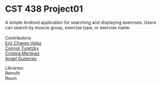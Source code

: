# CST 438 Project01
A simple Android application for searching and displaying exercises. Users can search by muscle group, exercise type, or exercise name.
<br><br>
Contributors:<br>
  <a href="https://github.com/ericchavez831">Eric Chaves Velez</a><br>
  <a href="https://github.com/cjturetzky">Connor Turetzky</a><br>
  <a href="https://github.com/ctm93">Cristina Martinez</a><br>
  <a href="https://github.com/anggutierrez">Angel Gutierrez</a><br>
 
 Libraries:<br>
 Retrofit<br>
 Room<br>
 <br>
 
